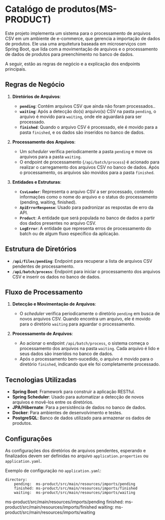 
# Catalógo de produtos(MS-PRODUCT)

Este projeto implementa um sistema para o processamento de arquivos CSV em um ambiente de e-commerce, que gerencia a importação de dados de produtos. Ele usa uma arquitetura baseada em microserviços com Spring Boot, que lida com a movimentação de arquivos e o processamento de dados de produtos para preenchimento no banco de dados.

A seguir, estão as regras de negócio e a explicação dos endpoints principais.

## Regras de Negócio

1. **Diretórios de Arquivos**:
	- **`pending`**: Contém arquivos CSV que ainda não foram processados..
	- **`waiting`**: Após a detecção do(s) arquivo(s) CSV na pasta `pending`, o arquivo é movido para `waiting`, onde ele aguardará para ser processado.
	- **`finished`**: Quando o arquivo CSV é processado, ele é movido para a pasta `finished`, e os dados são inseridos no banco de dados.

2. **Processamento dos Arquivos**:
	- Um *scheduler* verifica periodicamente a pasta `pending` e move os arquivos para a pasta `waiting`.
	- O endpoint de processamento (`/api/batch/process`) é acionado para realizar o carregamento dos arquivos CSV no banco de dados. Após o processamento, os arquivos são movidos para a pasta `finished`.

3. **Entidades e Estruturas**:
	- **`CsvLoader`**: Representa o arquivo CSV a ser processado, contendo informações como o nome do arquivo e o status do processamento (pending, waiting, finished).
	- **`ApiErrorResponse`**: Usado para padronizar as respostas de erro da API.
	- **`Product`**: A entidade que será populada no banco de dados a partir dos dados presentes no arquivo CSV.
	- **`LogError`**: A entidade que representa erros de processamento do batch ou de algum fluxo específico da aplicação.

## Estrutura de Diretórios

- **`/api/files/pending`**: Endpoint para recuperar a lista de arquivos CSV pendentes de processamento.
- **`/api/batch/process`**: Endpoint para iniciar o processamento dos arquivos CSV e inserir os dados no banco de dados.


## Fluxo de Processamento

1. **Detecção e Movimentação de Arquivos**:
	- O *scheduler* verifica periodicamente o diretório `pending` em busca de novos arquivos CSV. Quando encontra um arquivo, ele é movido para o diretório `waiting` para aguardar o processamento.

2. **Processamento de Arquivos**:
	- Ao acionar o endpoint `/api/batch/process`, o sistema começa o processamento dos arquivos na pasta `waiting`. Cada arquivo é lido e seus dados são inseridos no banco de dados.
	- Após o processamento bem-sucedido, o arquivo é movido para o diretório `finished`, indicando que ele foi completamente processado.

## Tecnologias Utilizadas

- **Spring Boot**: Framework para construir a aplicação RESTful.
- **Spring Scheduler**: Usado para automatizar a detecção de novos arquivos e movê-los entre os diretórios.
- **JPA/Hibernate**: Para a persistência de dados no banco de dados.
- **Docker**: Para ambientes de desenvolvimento e testes.
- **PostgreSQL**: Banco de dados utilizado para armazenar os dados de produtos.

## Configurações

As configurações dos diretórios de arquivos pendentes, esperando e finalizados devem ser definidas no arquivo `application.properties` ou `application.yaml`.

Exemplo de configuração no `application.yaml`:

```properties
directory:
	pending:  ms-product/src/main/resources/imports/pending
	finished: ms-product/src/main/resources/imports/finished
	waiting:  ms-product/src/main/resources/imports/waiting
```
ms-product/src/main/resources/imports/pending
finished: ms-product/src/main/resources/imports/finished
waiting:  ms-product/src/main/resources/imports/waiting
